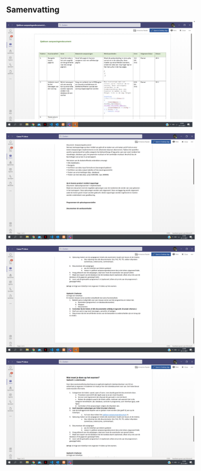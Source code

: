 ## Samenvatting
![samenvatting](https://github.com/siwaipang/kt2yeetwat/blob/main/photos/samenvatting.png)

 
 ![kwaliteitshandboek](https://github.com/siwaipang/kt2yeetwat/blob/main/photos/kwaliteitshandboek.png)
 

  ![testvoorbereiding](https://github.com/siwaipang/kt2yeetwat/blob/main/photos/testvoorbereiding.png)

  
  ![testlog](https://github.com/siwaipang/kt2yeetwat/blob/main/photos/testlog.png)
